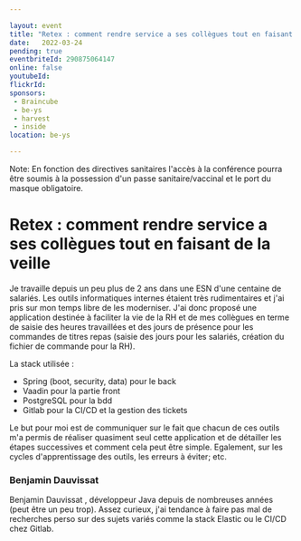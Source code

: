 ```yaml
---

layout: event
title: "Retex : comment rendre service a ses collègues tout en faisant de la veille"
date:   2022-03-24
pending: true
eventbriteId: 290875064147
online: false 
youtubeId: 
flickrId:
sponsors:
 - Braincube
 - be-ys
 - harvest
 - inside
location: be-ys

---
```


Note: En fonction des directives sanitaires l'accès à la conférence pourra être soumis à la possession d'un passe sanitaire/vaccinal et le port du masque obligatoire.

# Retex : comment rendre service a ses collègues tout en faisant de la veille


Je travaille depuis un peu plus de 2 ans dans une ESN d'une centaine de salariés.
Les outils informatiques internes étaient très rudimentaires et j'ai pris sur mon temps libre de les moderniser.
J'ai donc proposé une application destinée à faciliter la vie de la RH et de mes collègues en terme de saisie des heures travaillées et des jours de présence pour les commandes de titres repas (saisie des jours pour les salariés, création du fichier de commande pour la RH).

La stack utilisée :
- Spring (boot, security, data) pour le back
- Vaadin pour la partie front
- PostgreSQL pour la bdd
- Gitlab pour la CI/CD et la gestion des tickets

Le but pour moi est de communiquer sur le fait que chacun de ces outils m'a permis de réaliser quasiment seul cette application et de détailler les étapes successives et comment cela peut être simple. Egalement, sur les cycles d'apprentissage des outils, les erreurs à éviter; etc.


### Benjamin Dauvissat

Benjamin Dauvissat , développeur Java depuis de nombreuses années (peut être un peu trop).
Assez curieux, j'ai tendance à faire pas mal de recherches perso sur des sujets variés comme la stack Elastic ou le CI/CD chez Gitlab.

